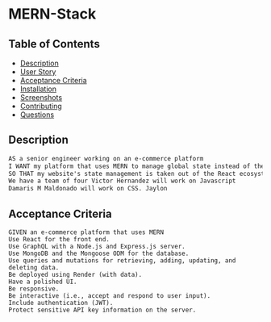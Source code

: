 # MERN-Stack

## Table of Contents
- [Description](#description)
- [User Story](#user-story)
- [Acceptance Criteria](#acceptance-criteria)
- [Installation](#installation)
- [Screenshots](#screenshots)
- [Contributing](#contributing)
- [Questions](#questions)

## Description
```md
AS a senior engineer working on an e-commerce platform
I WANT my platform that uses MERN to manage global state instead of the Context API
SO THAT my website's state management is taken out of the React ecosystem.
We have a team of four Victor Hernandez will work on Javascript 
Damaris M Maldonado will work on CSS. Jaylon 

```
## Acceptance Criteria 
```
GIVEN an e-commerce platform that uses MERN
Use React for the front end.
Use GraphQL with a Node.js and Express.js server.
Use MongoDB and the Mongoose ODM for the database.
Use queries and mutations for retrieving, adding, updating, and deleting data.
Be deployed using Render (with data).
Have a polished UI.
Be responsive.
Be interactive (i.e., accept and respond to user input).
Include authentication (JWT).
Protect sensitive API key information on the server.
```



